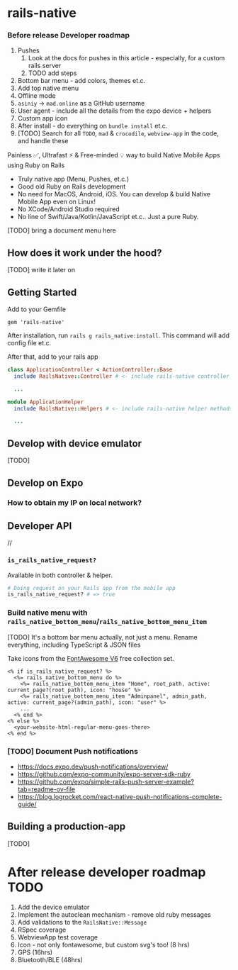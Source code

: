 # rails-native

### Before release Developer roadmap

1. Pushes
    1. Look at the docs for pushes in this article - especially, for a custom rails server
    1. TODO add steps
1. Bottom bar menu - add colors, themes et.c.
1. Add top native menu
1. Offline mode
1. `asiniy` -> `mad.online` as a GitHub username
1. User agent - include all the details from the expo device + helpers
1. Custom app icon
1. After install - do everything on `bundle install` et.c.
1. [TODO] Search for all `TODO`, `mad` & `crocodile`, `webview-app` in the code, and handle these

Painless ✅, Ultrafast ⚡ & Free-minded 💡 way to build Native Mobile Apps using Ruby on Rails

* Truly native app (Menu, Pushes, et.c.)
* Good old Ruby on Rails development
* No need for MacOS, Android, iOS. You can develop & build Native Mobile App even on Linux!
* No XCode/Android Studio required
* No line of Swift/Java/Kotlin/JavaScript et.c.. Just a pure Ruby.

[TODO] bring a document menu here

## How does it work under the hood?

[TODO] write it later on

## Getting Started

Add to your Gemfile

```
gem 'rails-native'
```

After installation, run `rails g rails_native:install`. This command will add config file et.c.

After that, add to your rails app

```rb
class ApplicationController < ActionController::Base
  include RailsNative::Controller # <- include rails-native controller methods

  ...
```

```rb
module ApplicationHelper
  include RailsNative::Helpers # <- include rails-native helper methods

  ...
```

## Develop with device emulator

[TODO]

## Develop on Expo

### How to obtain my IP on local network?

## Developer API

//

### `is_rails_native_request?`

Available in both controller & helper.

```rb
# Doing request on your Rails app from the mobile app
is_rails_native_request? # => true
```

### Build native menu with `rails_native_bottom_menu`/`rails_native_bottom_menu_item`

[TODO] It's a bottom bar menu actually, not just a menu. Rename everything, including TypeScript & JSON files

Take icons from the [FontAwesome V6](https://fontawesome.com/v6/search?o=r&m=free) free collection set.

```
<% if is_rails_native_request? %>
  <%= rails_native_bottom_menu do %>
    <%= rails_native_bottom_menu_item "Home", root_path, active: current_page?(root_path), icon: "house" %>
    <%= rails_native_bottom_menu_item "Adminpanel", admin_path, active: current_page?(admin_path), icon: "user" %>
    ...
  <% end %>
<% else %>
  <your-website-html-regular-menu-goes-there>
<% end %>
```

### [TODO] Document Push notifications

* https://docs.expo.dev/push-notifications/overview/
* https://github.com/expo-community/expo-server-sdk-ruby
* https://github.com/expo/simple-rails-push-server-example?tab=readme-ov-file
* https://blog.logrocket.com/react-native-push-notifications-complete-guide/

## Building a production-app

[TODO]

# After release developer roadmap TODO

1. Add the device emulator
1. Implement the autoclean mechanism - remove old ruby messages
1. Add validations to the `RailsNative::Message`
1. RSpec coverage
1. WebviewApp test coverage
1. Icon - not only fontawesome, but custom svg's too! (8 hrs)
1. GPS (16hrs)
1. Bluetooth/BLE (48hrs)
